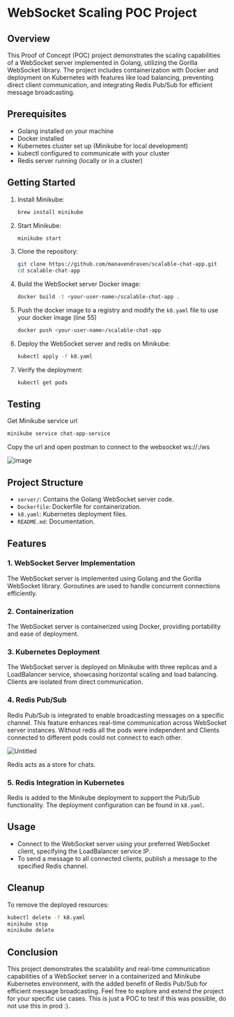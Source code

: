 # WebSocket Scaling POC Project

## Overview

This Proof of Concept (POC) project demonstrates the scaling capabilities of a WebSocket server implemented in Golang, utilizing the Gorilla WebSocket library. The project includes containerization with Docker and deployment on Kubernetes with features like load balancing, preventing direct client communication, and integrating Redis Pub/Sub for efficient message broadcasting.

## Prerequisites

- Golang installed on your machine
- Docker installed
- Kubernetes cluster set up (Minikube for local development)
- kubectl configured to communicate with your cluster
- Redis server running (locally or in a cluster)

## Getting Started

1. Install Minikube:

    ```bash
    brew install minikube
    ```

2. Start Minikube:

    ```bash
    minikube start
    ```

3. Clone the repository:

    ```bash
    git clone https://github.com/manavendrasen/scalable-chat-app.git
    cd scalable-chat-app
    ```

4. Build the WebSocket server Docker image:

    ```bash
    docker build -t <your-user-name>/scalable-chat-app .
    ```

5. Push the docker image to a registry and modify the `k8.yaml` file to use your docker image (line 55)

	```bash
	docker push <your-user-name>/scalable-chat-app
	```

5. Deploy the WebSocket server and redis on Minikube:

    ```bash
    kubectl apply -f k8.yaml
    ```

6. Verify the deployment:

    ```bash
    kubectl get pods
    ```

## Testing

Get Minikube service url

```bash
minikube service chat-app-service
```

Copy the url and open postman to connect to the websocket ws://<host>:<port>/ws

![image](https://github.com/manavendrasen/scalable-chat-app/assets/26283488/f3c6fc93-6e7e-4cea-b96b-cf4fec5332d3)


## Project Structure

- `server/`: Contains the Golang WebSocket server code.
- `Dockerfile`: Dockerfile for containerization.
- `k8.yaml`: Kubernetes deployment files.
- `README.md`: Documentation.

## Features

### 1. WebSocket Server Implementation

The WebSocket server is implemented using Golang and the Gorilla WebSocket library. Goroutines are used to handle concurrent connections efficiently.

### 2. Containerization

The WebSocket server is containerized using Docker, providing portability and ease of deployment.

### 3. Kubernetes Deployment

The WebSocket server is deployed on Minikube with three replicas and a LoadBalancer service, showcasing horizontal scaling and load balancing. Clients are isolated from direct communication.

### 4. Redis Pub/Sub

Redis Pub/Sub is integrated to enable broadcasting messages on a specific channel. This feature enhances real-time communication across WebSocket server instances.
Without redis all the pods were independent and Clients connected to different pods could not connect to each other.

![Untitled](https://github.com/manavendrasen/scalable-chat-app/assets/26283488/f8c3832f-b575-4a18-b658-879a27361acc)

Redis acts as a store for chats.

### 5. Redis Integration in Kubernetes

Redis is added to the Minikube deployment to support the Pub/Sub functionality. The deployment configuration can be found in `k8.yaml`.

## Usage

- Connect to the WebSocket server using your preferred WebSocket client, specifying the LoadBalancer service IP.
- To send a message to all connected clients, publish a message to the specified Redis channel.

## Cleanup

To remove the deployed resources:

```bash
kubectl delete -f k8.yaml
minikube stop
minikube delete
``` 

## Conclusion

This project demonstrates the scalability and real-time communication capabilities of a WebSocket server in a containerized and Minikube Kubernetes environment, with the added benefit of Redis Pub/Sub for efficient message broadcasting. Feel free to explore and extend the project for your specific use cases. This is just a POC to test if this was possible, do not use this in prod :).
